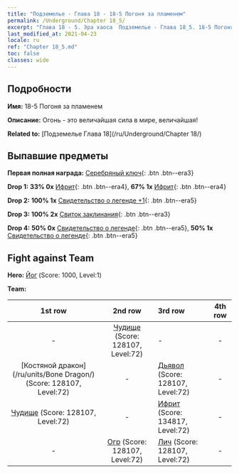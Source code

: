 ```yaml
---
title: "Подземелье - Глава 18 - 18-5 Погоня за пламенем"
permalink: /Underground/Chapter 18_5/
excerpt: "Глава 18 - 5. Эра хаоса  Подземелье - Глава 18_5. 18-5 Погоня за пламенем"
last_modified_at: 2021-04-23
locale: ru
ref: "Chapter 18_5.md"
toc: false
classes: wide
---
```


## Подробности

 **Имя:** 18-5 Погоня за пламенем

 **Описание:** Огонь - это величайшая сила в мире, величайшая!

 **Related to:** [Подземелье Глава 18](/ru/Underground/Chapter 18/)

## Выпавшие предметы

 **Первая полная награда:** [Серебряный ключ](/ItemsRU/con_693/){: .btn .btn--era3}

 **Drop 1:** **33% 0x** [Ифрит](/ItemsRU/unt_231/){: .btn .btn--era4}, **67% 1x** [Ифрит](/ItemsRU/unt_231/){: .btn .btn--era4}

 **Drop 2:** **100% 1x** [Свидетельство о легенде +1](/ItemsRU/mat_74/){: .btn .btn--era5}

 **Drop 3:** **100% 2x** [Свиток заклинания](/ItemsRU/con_694/){: .btn .btn--era3}

 **Drop 4:** **50% 0x** [Свидетельство о легенде](/ItemsRU/mat_67/){: .btn .btn--era5}, **50% 1x** [Свидетельство о легенде](/ItemsRU/mat_67/){: .btn .btn--era5}


## Fight against Team
 **Hero:** [Йог](/ru/heroes/Yog/) (Score: 1000, Level:1)

 **Team:**


  | 1st row | 2nd row | 3rd row | 4th row |
  |:----:|:----:|:----|:----:|
  | - | [Чудище](/ru/units/Behemoth/) (Score: 128107, Level:72)  | - | - |
  | [Костяной дракон](/ru/units/Bone Dragon/) (Score: 128107, Level:72)  | - | [Дьявол](/ru/units/Devil/) (Score: 128107, Level:72)  | - |
  | [Чудище](/ru/units/Behemoth/) (Score: 128107, Level:72)  | - | [Ифрит](/ru/units/Efreeti/) (Score: 134817, Level:72)  | - |
  | - | [Огр](/ru/units/Ogre/) (Score: 128107, Level:72)  | [Лич](/ru/units/Lich/) (Score: 128107, Level:72)  | - |


